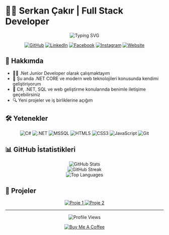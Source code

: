 # 👨‍💻 Serkan Çakır | Full Stack Developer

<div align="center">
  <img src="https://readme-typing-svg.demolab.com?font=Fira+Code&size=22&duration=3000&pause=1000&color=0969DA&center=true&vCenter=true&width=435&lines=.Net+Developer;C%23+Enthusiast;Full-Stack+Developer" alt="Typing SVG" />
</div>

<p align="center">
  <a href="https://github.com/dvserkan"><img src="https://img.shields.io/badge/GitHub-100000?style=for-the-badge&logo=github&logoColor=white" alt="GitHub"/></a>
  <a href="https://www.linkedin.com/in/serkan-çakır-85a61a23a/"><img src="https://img.shields.io/badge/LinkedIn-0077B5?style=for-the-badge&logo=linkedin&logoColor=white" alt="LinkedIn"/></a>
  <a href="https://www.facebook.com/serkaaan13"><img src="https://img.shields.io/badge/Facebook-1877F2?style=for-the-badge&logo=facebook&logoColor=white" alt="Facebook"/></a>
  <a href="https://www.instagram.com/fserkan.cakr/"><img src="https://img.shields.io/badge/Instagram-E4405F?style=for-the-badge&logo=instagram&logoColor=white" alt="Instagram"/></a>
  <a href="http://www.dvserkancakir.com.tr"><img src="https://img.shields.io/badge/Website-1a73e8?style=for-the-badge&logo=icloud&logoColor=white" alt="Website"/></a>
</p>

## 📖 Hakkımda

- 👨‍💻 .Net Junior Developer olarak çalışmaktayım
- 🌱 Şu anda .NET CORE ve modern web teknolojileri konusunda kendimi geliştiriyorum
- 💬 C#, .NET, SQL ve web geliştirme konularında benimle iletişime geçebilirsiniz
- 🔍 Yeni projeler ve iş birliklerine açığım

## 🛠️ Yetenekler

<p align="center">
  <img src="https://img.shields.io/badge/C%23-239120?style=for-the-badge&logo=c-sharp&logoColor=white" alt="C#" />
  <img src="https://img.shields.io/badge/.NET-5C2D91?style=for-the-badge&logo=.net&logoColor=white" alt=".NET" />
  <img src="https://img.shields.io/badge/Microsoft%20SQL%20Server-CC2927?style=for-the-badge&logo=microsoft%20sql%20server&logoColor=white" alt="MSSQL" />
  <img src="https://img.shields.io/badge/HTML5-E34F26?style=for-the-badge&logo=html5&logoColor=white" alt="HTML5" />
  <img src="https://img.shields.io/badge/CSS3-1572B6?style=for-the-badge&logo=css3&logoColor=white" alt="CSS3" />
  <img src="https://img.shields.io/badge/JavaScript-F7DF1E?style=for-the-badge&logo=javascript&logoColor=black" alt="JavaScript" />
  <img src="https://img.shields.io/badge/Git-F05032?style=for-the-badge&logo=git&logoColor=white" alt="Git" />
</p>

## 📊 GitHub İstatistikleri

<div align="center">
  <img src="https://github-readme-stats.vercel.app/api?username=dvserkan&show_icons=true&theme=radical" alt="GitHub Stats" />
</div>

<div align="center">
  <img src="https://github-readme-streak-stats.herokuapp.com/?user=dvserkan&theme=radical" alt="GitHub Streak" />
</div>

<div align="center">
  <img src="https://github-readme-stats.vercel.app/api/top-langs/?username=dvserkan&layout=compact&theme=radical" alt="Top Languages" />
</div>

## 🚀 Projeler

<div align="center">
  <a href="https://github.com/dvserkan/proje1">
    <img src="https://github-readme-stats.vercel.app/api/pin/?username=dvserkan&repo=proje1&theme=radical" alt="Proje 1" />
  </a>
  <a href="https://github.com/dvserkan/proje2">
    <img src="https://github-readme-stats.vercel.app/api/pin/?username=dvserkan&repo=proje2&theme=radical" alt="Proje 2" />
  </a>
</div>

---

<div align="center">
  <img src="https://komarev.com/ghpvc/?username=dvserkan&color=blue&style=flat-square&label=Profile+Views" alt="Profile Views" />
</div>

<div align="center">
  
  [![Buy Me A Coffee](https://img.shields.io/badge/Buy%20Me%20A%20Coffee-FFDD00?style=for-the-badge&logo=buy-me-a-coffee&logoColor=black)](https://www.buymeacoffee.com/dvserkan)
  
</div>

